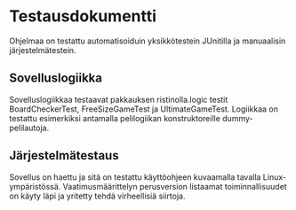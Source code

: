 # Testausdokumentti

Ohjelmaa on testattu automatisoiduin yksikkötestein JUnitilla ja manuaalisin järjestelmätestein.

## Sovelluslogiikka

Sovelluslogiikkaa testaavat pakkauksen ristinolla.logic testit BoardCheckerTest, FreeSizeGameTest ja UltimateGameTest. Logiikkaa on testattu esimerkiksi antamalla pelilogiikan konstruktoreille dummy-pelilautoja.

## Järjestelmätestaus

Sovellus on haettu ja sitä on testattu käyttöohjeen kuvaamalla tavalla Linux-ympäristössä. Vaatimusmäärittelyn perusversion listaamat toiminnallisuudet on käyty läpi ja yritetty tehdä virheellisiä siirtoja.
